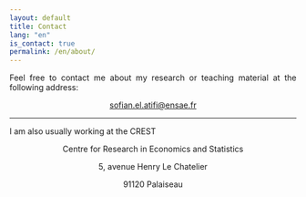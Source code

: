 ```yaml
---
layout: default
title: Contact
lang: "en"
is_contact: true
permalink: /en/about/
---
```


<div style="text-align: justify">

<p> Feel free to contact me about my research or teaching material at the following address: </p>

<p style="text-align:center"><a href = "mailto:sofian.el.atifi@ensae.fr">sofian.el.atifi@ensae.fr</a></p>

</div>

---

<div style="text-align: justify">

<p> I am also usually working at the CREST</p>

<p style="text-align:center">Centre for Research in Economics and Statistics</p>

<p style="text-align:center">5, avenue Henry Le Chatelier</p>

<p style="text-align:center">91120 Palaiseau</p>

</div>
